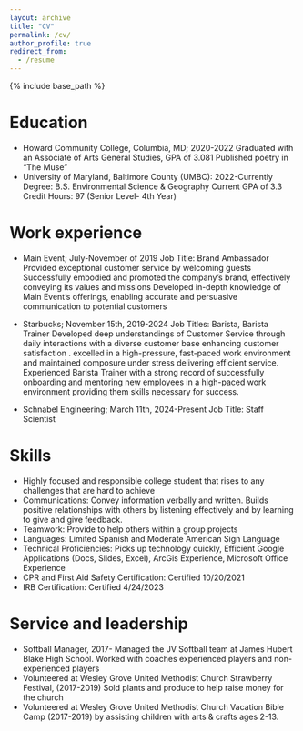 ```yaml
---
layout: archive
title: "CV"
permalink: /cv/
author_profile: true
redirect_from:
  - /resume
---
```


{% include base_path %}

Education
======
* Howard Community College, Columbia, MD; 2020-2022
Graduated with an Associate of Arts General Studies, GPA of 3.081
Published poetry in “The Muse” 
* University of Maryland, Baltimore County (UMBC): 2022-Currently
Degree: B.S. Environmental Science & Geography 
Current GPA of 3.3
Credit Hours: 97 (Senior Level- 4th Year)

Work experience
======
* Main Event; July-November of 2019
Job Title: Brand Ambassador 
Provided exceptional customer service by welcoming guests 
Successfully embodied and promoted the company’s brand, effectively conveying its values and missions
Developed in-depth knowledge of Main Event’s offerings, enabling accurate and persuasive communication to potential customers

* Starbucks; November 15th, 2019-2024
Job Titles: Barista, Barista Trainer
Developed deep understandings of Customer Service through daily interactions with a diverse customer base enhancing customer satisfaction .
excelled in a high-pressure, fast-paced work environment and maintained composure under stress delivering efficient service. 
Experienced Barista Trainer with a strong record of successfully onboarding and mentoring new employees in a high-paced work environment providing them skills necessary for success.

* Schnabel Engineering; March 11th, 2024-Present
Job Title: Staff Scientist

  
Skills
======
* Highly focused and responsible college student that rises to any challenges that are hard to achieve
* Communications: Convey information verbally and written. Builds positive relationships with others by listening effectively and by learning to give and give feedback. 
* Teamwork: Provide to help others within a group projects 
* Languages: Limited Spanish and Moderate American Sign Language 
* Technical Proficiencies: Picks up technology quickly, Efficient Google Applications (Docs, Slides, Excel), ArcGis Experience, Microsoft Office Experience
* CPR and First Aid Safety Certification: Certified 10/20/2021
* IRB Certification: Certified 4/24/2023

Service and leadership
======
* Softball Manager, 2017- Managed the JV Softball team at James Hubert Blake High School. Worked with coaches experienced players and non-experienced players 
* Volunteered at Wesley Grove United Methodist Church Strawberry Festival, (2017-2019)  Sold plants and produce to help raise money for the church
* Volunteered at Wesley Grove United Methodist Church Vacation Bible Camp (2017-2019) by assisting children with arts & crafts ages 2-13. 
